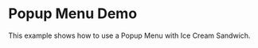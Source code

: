 Popup Menu Demo
===============

This example shows how to use a Popup Menu with Ice Cream Sandwich.

